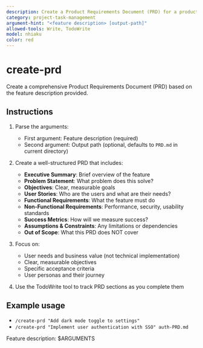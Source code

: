 ```yaml
---
description: Create a Product Requirements Document (PRD) for a product feature
category: project-task-management
argument-hint: "<feature description> [output-path]"
allowed-tools: Write, TodoWrite
model: nhiaku
color: red
---
```


# create-prd


Create a comprehensive Product Requirements Document (PRD) based on the feature description provided.

## Instructions

1. Parse the arguments:
   - First argument: Feature description (required)
   - Second argument: Output path (optional, defaults to `PRD.md` in current directory)

2. Create a well-structured PRD that includes:
   - **Executive Summary**: Brief overview of the feature
   - **Problem Statement**: What problem does this solve?
   - **Objectives**: Clear, measurable goals
   - **User Stories**: Who are the users and what are their needs?
   - **Functional Requirements**: What the feature must do
   - **Non-Functional Requirements**: Performance, security, usability standards
   - **Success Metrics**: How will we measure success?
   - **Assumptions & Constraints**: Any limitations or dependencies
   - **Out of Scope**: What this PRD does NOT cover

3. Focus on:
   - User needs and business value (not technical implementation)
   - Clear, measurable objectives
   - Specific acceptance criteria
   - User personas and their journey

4. Use the TodoWrite tool to track PRD sections as you complete them

## Example usage

- `/create-prd "Add dark mode toggle to settings"`
- `/create-prd "Implement user authentication with SSO" auth-PRD.md`

Feature description: $ARGUMENTS
